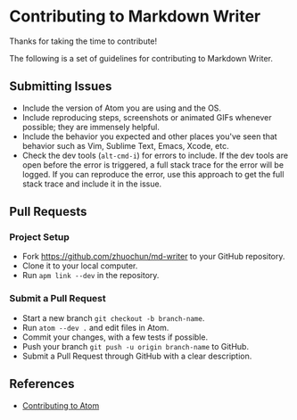 # Contributing to Markdown Writer

Thanks for taking the time to contribute!

The following is a set of guidelines for contributing to Markdown Writer.

## Submitting Issues

- Include the version of Atom you are using and the OS.
- Include reproducing steps, screenshots or animated GIFs whenever possible; they are immensely helpful.
- Include the behavior you expected and other places you've seen that behavior such as Vim, Sublime Text, Emacs, Xcode, etc.
- Check the dev tools (`alt-cmd-i`) for errors to include. If the dev tools are open before the error is triggered, a full stack trace for the error will be logged. If you can reproduce the error, use this approach to get the full stack trace and include it in the issue.

## Pull Requests

### Project Setup

- Fork https://github.com/zhuochun/md-writer to your GitHub repository.
- Clone it to your local computer.
- Run `apm link --dev` in the repository.

### Submit a Pull Request

- Start a new branch `git checkout -b branch-name`.
- Run `atom --dev .` and edit files in Atom.
- Commit your changes, with a few tests if possible.
- Push your branch `git push -u origin branch-name` to GitHub.
- Submit a Pull Request through GitHub with a clear description.

## References

- [Contributing to Atom](https://github.com/atom/atom/blob/master/CONTRIBUTING.md)
